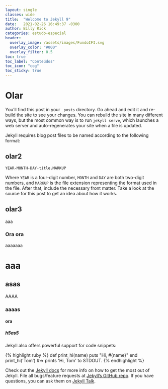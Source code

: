 ```yaml
---
layout: single
classes: wide
title:  "Welcome to Jekyll 9"
date:   2021-02-26 16:49:37 -0300
author: Billy Rick
categories: estudo-especial
header:
  overlay_image: /assets/images/FundoIFI.svg
  overlay_color: "#000"
  overlay_filter: 0.5
toc: true
toc_label: "Conteúdos"
toc_icon: "cog"
toc_sticky: true
---
```


# Olar

You’ll find this post in your `_posts` directory. Go ahead and edit it and re-build the site to see your changes. You can rebuild the site in many different ways, but the most common way is to run `jekyll serve`, which launches a web server and auto-regenerates your site when a file is updated.

Jekyll requires blog post files to be named according to the following format:

## olar2

`YEAR-MONTH-DAY-title.MARKUP`

Where `YEAR` is a four-digit number, `MONTH` and `DAY` are both two-digit numbers, and `MARKUP` is the file extension representing the format used in the file. After that, include the necessary front matter. Take a look at the source for this post to get an idea about how it works.


## olar3

aaa

### Ora ora

aaaaaaa
# aaa

## asas

AAAA
### aaaas

#### ora

##### h5as5

Jekyll also offers powerful support for code snippets:

{% highlight ruby %}
def print_hi(name)
  puts "Hi, #{name}"
end
print_hi('Tom')
#=> prints 'Hi, Tom' to STDOUT.
{% endhighlight %}

Check out the [Jekyll docs][jekyll-docs] for more info on how to get the most out of Jekyll. File all bugs/feature requests at [Jekyll’s GitHub repo][jekyll-gh]. If you have questions, you can ask them on [Jekyll Talk][jekyll-talk].

[jekyll-docs]: https://jekyllrb.com/docs/home
[jekyll-gh]:   https://github.com/jekyll/jekyll
[jekyll-talk]: https://talk.jekyllrb.com/
